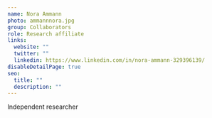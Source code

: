 ```yaml
---
name: Nora Ammann
photo: ammannnora.jpg
group: Collaborators
role: Research affiliate
links:
  website: ""
  twitter: ""
  linkedin: https://www.linkedin.com/in/nora-ammann-329396139/
disableDetailPage: true
seo:
  title: ""
  description: ""
---
```


Independent researcher
